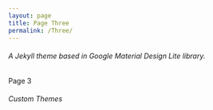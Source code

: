 ```yaml
---
layout: page
title: Page Three
permalink: /Three/
---
```

###### A Jekyll theme based in Google Material Design Lite library.

Page 3

###### Custom Themes

